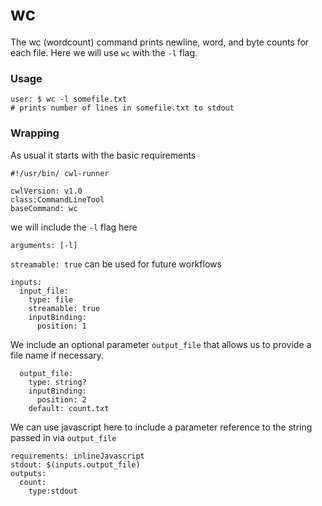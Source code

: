 # wc

The wc (wordcount) command prints newline, word, and byte counts for each file. Here we will use `wc` with the `-l` flag.

### Usage

```
user: $ wc -l somefile.txt
# prints number of lines in somefile.txt to stdout
```


### Wrapping

As usual it starts with the basic requirements
```
#!/usr/bin/ cwl-runner

cwlVersion: v1.0
class:CommandLineTool
baseCommand: wc
```

we will include the `-l` flag here

```
arguments: [-l]
```


`streamable: true` can be used for future workflows

```
inputs:
  input_file:
    type: file
    streamable: true
    inputBinding:
      position: 1
```

We include an optional parameter `output_file` that allows us to provide a file name if necessary.

```
  output_file:
    type: string?
    inputBinding:
      position: 2
    default: count.txt
```

We can use javascript here to include a parameter reference to the string passed in via `output_file`

```
requirements: inlineJavascript
stdout: $(inputs.output_file)
outputs:
  count:
    type:stdout
```
